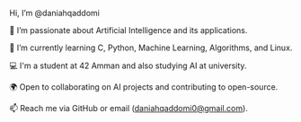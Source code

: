  Hi, I’m @daniahqaddomi

👀 I’m passionate about Artificial Intelligence and its applications.

🌱 I’m currently learning C, Python, Machine Learning, Algorithms, and Linux.

💻 I'm a student at 42 Amman and also studying AI at university.

🌍 Open to collaborating on AI projects and contributing to open-source.

📫 Reach me via GitHub or email (daniahqaddomi0@gmail.com).
